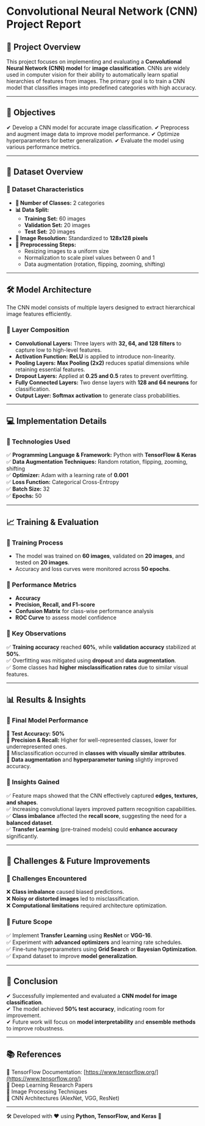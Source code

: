 # **Convolutional Neural Network (CNN) Project Report**

## **📌 Project Overview**
This project focuses on implementing and evaluating a **Convolutional Neural Network (CNN) model** for **image classification**. CNNs are widely used in computer vision for their ability to automatically learn spatial hierarchies of features from images. The primary goal is to train a CNN model that classifies images into predefined categories with high accuracy.

---

## **🎯 Objectives**
✔ Develop a CNN model for accurate image classification.
✔ Preprocess and augment image data to improve model performance.
✔ Optimize hyperparameters for better generalization.
✔ Evaluate the model using various performance metrics.

---

## **📂 Dataset Overview**
### **🔹 Dataset Characteristics**
- **📁 Number of Classes:** 2 categories
- **📊 Data Split:**
  - **Training Set:** 60 images
  - **Validation Set:** 20 images
  - **Test Set:** 20 images
- **📏 Image Resolution:** Standardized to **128x128 pixels**
- **🔄 Preprocessing Steps:**
  - Resizing images to a uniform size
  - Normalization to scale pixel values between 0 and 1
  - Data augmentation (rotation, flipping, zooming, shifting)

---

## **🛠 Model Architecture**
The CNN model consists of multiple layers designed to extract hierarchical image features efficiently.

### **🔹 Layer Composition**
- **Convolutional Layers:** Three layers with **32, 64, and 128 filters** to capture low to high-level features.
- **Activation Function:** **ReLU** is applied to introduce non-linearity.
- **Pooling Layers:** **Max Pooling (2x2)** reduces spatial dimensions while retaining essential features.
- **Dropout Layers:** Applied at **0.25 and 0.5** rates to prevent overfitting.
- **Fully Connected Layers:** Two dense layers with **128 and 64 neurons** for classification.
- **Output Layer:** **Softmax activation** to generate class probabilities.

---

## **💻 Implementation Details**
### **🔹 Technologies Used**
✅ **Programming Language & Framework:** Python with **TensorFlow & Keras**  
✅ **Data Augmentation Techniques:** Random rotation, flipping, zooming, shifting  
✅ **Optimizer:** Adam with a learning rate of **0.001**  
✅ **Loss Function:** Categorical Cross-Entropy  
✅ **Batch Size:** 32  
✅ **Epochs:** 50  

---

## **📈 Training & Evaluation**
### **🔹 Training Process**
- The model was trained on **60 images**, validated on **20 images**, and tested on **20 images**.
- Accuracy and loss curves were monitored across **50 epochs**.

### **🔹 Performance Metrics**
- **Accuracy**
- **Precision, Recall, and F1-score**
- **Confusion Matrix** for class-wise performance analysis
- **ROC Curve** to assess model confidence

### **🔹 Key Observations**
✅ **Training accuracy** reached **60%**, while **validation accuracy** stabilized at **50%**.  
✅ Overfitting was mitigated using **dropout** and **data augmentation**.  
✅ Some classes had **higher misclassification rates** due to similar visual features.  

---

## **📊 Results & Insights**
### **🔹 Final Model Performance**
📌 **Test Accuracy:** **50%**  
📌 **Precision & Recall:** Higher for well-represented classes, lower for underrepresented ones.  
📌 Misclassification occurred in **classes with visually similar attributes**.  
📌 **Data augmentation** and **hyperparameter tuning** slightly improved accuracy.  

### **🔹 Insights Gained**
✅ Feature maps showed that the CNN effectively captured **edges, textures, and shapes**.  
✅ Increasing convolutional layers improved pattern recognition capabilities.  
✅ **Class imbalance** affected the **recall score**, suggesting the need for a **balanced dataset**.  
✅ **Transfer Learning** (pre-trained models) could **enhance accuracy** significantly.  

---

## **🚀 Challenges & Future Improvements**
### **🔹 Challenges Encountered**
❌ **Class imbalance** caused biased predictions.  
❌ **Noisy or distorted images** led to misclassification.  
❌ **Computational limitations** required architecture optimization.  

### **🔹 Future Scope**
✅ Implement **Transfer Learning** using **ResNet** or **VGG-16**.  
✅ Experiment with **advanced optimizers** and learning rate schedules.  
✅ Fine-tune hyperparameters using **Grid Search** or **Bayesian Optimization**.  
✅ Expand dataset to improve **model generalization**.  

---

## **📌 Conclusion**
✔ Successfully implemented and evaluated a **CNN model for image classification**.  
✔ The model achieved **50% test accuracy**, indicating room for improvement.  
✔ Future work will focus on **model interpretability** and **ensemble methods** to improve robustness.  

---

## **📚 References**
📖 TensorFlow Documentation: [https://www.tensorflow.org/](https://www.tensorflow.org/)  
📖 Deep Learning Research Papers  
📖 Image Processing Techniques  
📖 CNN Architectures (AlexNet, VGG, ResNet)  

---

🛠 Developed with ❤️ using **Python, TensorFlow, and Keras** 🚀

